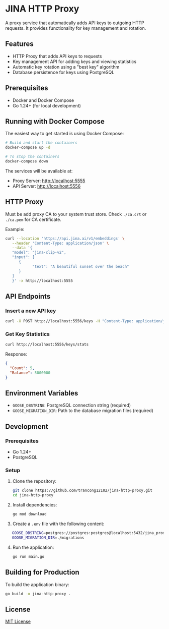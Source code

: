 # JINA HTTP Proxy

A proxy service that automatically adds API keys to outgoing HTTP requests. It provides functionality for key management and rotation.

## Features

- HTTP Proxy that adds API keys to requests
- Key management API for adding keys and viewing statistics
- Automatic key rotation using a "best key" algorithm
- Database persistence for keys using PostgreSQL

## Prerequisites

- Docker and Docker Compose
- Go 1.24+ (for local development)

## Running with Docker Compose

The easiest way to get started is using Docker Compose:

```bash
# Build and start the containers
docker-compose up -d

# To stop the containers
docker-compose down
```

The services will be available at:

- Proxy Server: <http://localhost:5555>
- API Server: <http://localhost:5556>

## HTTP Proxy

Must be add proxy CA to your system trust store. Check `./ca.crt` or `./ca.pem` for CA certificate.

Example:

```bash
curl --location 'https://api.jina.ai/v1/embeddings' \
   --header 'Content-Type: application/json' \
   --data '{
   "model": "jina-clip-v2",
   "input": [
      {
            "text": "A beautiful sunset over the beach"
      }
   ]
   }' -x http://localhost:5555
```

## API Endpoints

### Insert a new API key

```bash
curl -X POST http://localhost:5556/keys -H "Content-Type: application/json" -d '{"key":"your-api-key"}'
```

### Get Key Statistics

```bash
curl http://localhost:5556/keys/stats
```

Response:

```json
{
  "Count": 5,
  "Balance": 5000000
}
```

## Environment Variables

- `GOOSE_DBSTRING`: PostgreSQL connection string (required)
- `GOOSE_MIGRATION_DIR`: Path to the database migration files (required)

## Development

### Prerequisites

- Go 1.24+
- PostgreSQL

### Setup

1. Clone the repository:

   ```bash
   git clone https://github.com/trancong12102/jina-http-proxy.git
   cd jina-http-proxy
   ```

2. Install dependencies:

   ```bash
   go mod download
   ```

3. Create a `.env` file with the following content:

```bash
   GOOSE_DBSTRING=postgres://postgres:postgres@localhost:5432/jina_proxy?sslmode=disable
   GOOSE_MIGRATION_DIR=./migrations
```

4. Run the application:

   ```bash
   go run main.go
   ```

## Building for Production

To build the application binary:

```bash
go build -o jina-http-proxy .
```

## License

[MIT License](LICENSE)
